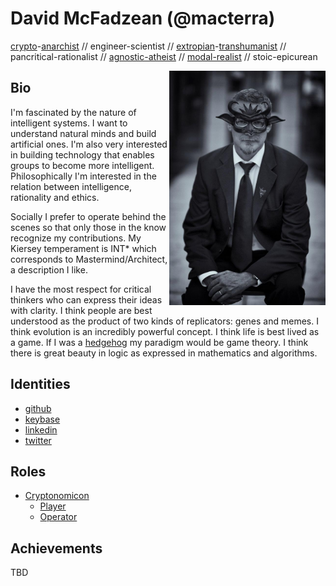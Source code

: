 # David McFadzean (@macterra)

[crypto](https://www.activism.net/cypherpunk/crypto-anarchy.html)-[anarchist](https://www.eff.org/cyberspace-independence) // engineer-scientist // [extropian](https://en.wikipedia.org/wiki/Extropianism)-[transhumanist](https://en.wikipedia.org/wiki/Transhumanism) // pancritical-rationalist // [agnostic-atheist](https://plato.stanford.edu/entries/atheism-agnosticism/) // [modal-realist](https://en.wikipedia.org/wiki/Modal_realism) // stoic-epicurean

<img align="right" width="250" src="masquerade.jpg">

## Bio
I'm fascinated by the nature of intelligent systems. I want to understand natural minds and build artificial ones. I'm also very interested in building technology that enables groups to become more intelligent. Philosophically I'm interested in the relation between intelligence, rationality and ethics.

Socially I prefer to operate behind the scenes so that only those in the know recognize my contributions. My Kiersey temperament is INT* which corresponds to Mastermind/Architect, a description I like.

I have the most respect for critical thinkers who can express their ideas with clarity. I think people are best understood as the product of two kinds of replicators: genes and memes. I think evolution is an incredibly powerful concept. I think life is best lived as a game. If I was a [hedgehog](https://www.npr.org/2018/04/30/606024243/the-fox-and-the-hedgehog-the-triumphs-and-perils-of-going-big) my paradigm would be game theory. I think there is great beauty in logic as expressed in mathematics and algorithms.

## Identities
* [github](https://github.com/macterra)
* [keybase](https://keybase.io/mcfadzean)
* [linkedin](https://www.linkedin.com/in/davidmc/)
* [twitter](https://twitter.com/macterra)

## Roles
* [Cryptonomicon](https://macterra.github.io/Cryptonomicon/)
  * [Player](https://macterra.github.io/Cryptonomicon/Roles/Player)
  * [Operator](https://macterra.github.io/Cryptonomicon/Roles/Operator)
  
## Achievements
TBD
